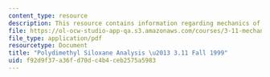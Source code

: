 ```yaml
---
content_type: resource
description: This resource contains information regarding mechanics of materials.
file: https://ol-ocw-studio-app-qa.s3.amazonaws.com/courses/3-11-mechanics-of-materials-fall-1999/f92d9f37a36fd70dc4b4ceb2575a5983_MIT3_11F99_pdmsslides.pdf
file_type: application/pdf
resourcetype: Document
title: "Polydimethyl Siloxane Analysis \u2013 3.11 Fall 1999"
uid: f92d9f37-a36f-d70d-c4b4-ceb2575a5983
---
```

